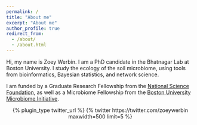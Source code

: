 ```yaml
---
permalink: /
title: "About me"
excerpt: "About me"
author_profile: true
redirect_from: 
  - /about/
  - /about.html
---
```


Hi, my name is Zoey Werbin. I am a PhD candidate in the Bhatnagar Lab at Boston University. I study the ecology of the soil microbiome, using tools from bioinformatics, Bayesian statistics, and network science.

I am funded by a Graduate Research Fellowship from the [National Science Foundation](https://www.nsfgrfp.org/), as well as a Microbiome Fellowship from the [Boston University Microbiome Initiative](https://sites.bu.edu/microbiome/).

<div class='jekyll-twitter-plugin' align="center">
  {% plugin_type twitter_url %}
  {% twitter https://twitter.com/zoeywerbin maxwidth=500 limit=5 %}
</div>
